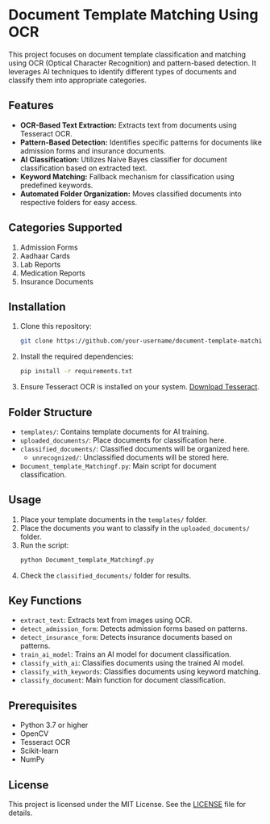 
# Document Template Matching Using OCR

This project focuses on document template classification and matching using OCR (Optical Character Recognition) and pattern-based detection. It leverages AI techniques to identify different types of documents and classify them into appropriate categories.

## Features

- **OCR-Based Text Extraction:** Extracts text from documents using Tesseract OCR.
- **Pattern-Based Detection:** Identifies specific patterns for documents like admission forms and insurance documents.
- **AI Classification:** Utilizes Naive Bayes classifier for document classification based on extracted text.
- **Keyword Matching:** Fallback mechanism for classification using predefined keywords.
- **Automated Folder Organization:** Moves classified documents into respective folders for easy access.

## Categories Supported

1. Admission Forms
2. Aadhaar Cards
3. Lab Reports
4. Medication Reports
5. Insurance Documents

## Installation

1. Clone this repository:
   ```bash
   git clone https://github.com/your-username/document-template-matching.git
   ```
2. Install the required dependencies:
   ```bash
   pip install -r requirements.txt
   ```
3. Ensure Tesseract OCR is installed on your system. [Download Tesseract](https://github.com/tesseract-ocr/tesseract).

## Folder Structure

- `templates/`: Contains template documents for AI training.
- `uploaded_documents/`: Place documents for classification here.
- `classified_documents/`: Classified documents will be organized here.
  - `unrecognized/`: Unclassified documents will be stored here.
- `Document_template_Matchingf.py`: Main script for document classification.

## Usage

1. Place your template documents in the `templates/` folder.
2. Place the documents you want to classify in the `uploaded_documents/` folder.
3. Run the script:
   ```bash
   python Document_template_Matchingf.py
   ```
4. Check the `classified_documents/` folder for results.

## Key Functions

- `extract_text`: Extracts text from images using OCR.
- `detect_admission_form`: Detects admission forms based on patterns.
- `detect_insurance_form`: Detects insurance documents based on patterns.
- `train_ai_model`: Trains an AI model for document classification.
- `classify_with_ai`: Classifies documents using the trained AI model.
- `classify_with_keywords`: Classifies documents using keyword matching.
- `classify_document`: Main function for document classification.

## Prerequisites

- Python 3.7 or higher
- OpenCV
- Tesseract OCR
- Scikit-learn
- NumPy

## License

This project is licensed under the MIT License. See the [LICENSE](LICENSE) file for details.
